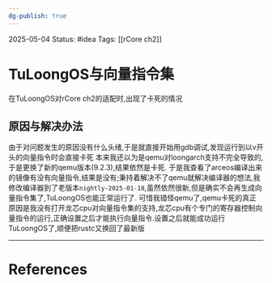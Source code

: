 ```yaml
---
dg-publish: true
---
```

2025-05-04
Status: #idea
Tags: [[rCore ch2]]

# TuLoongOS与向量指令集

在TuLoongOS对rCore ch2的适配时,出现了卡死的情况
## 原因与解决办法
由于对问题发生的原因没有什么头绪,于是就直接开始用gdb调试,发现运行到以v开头的向量指令时会直接卡死
本来我还以为是qemu对loongarch支持不完全导致的,于是更换了新的qemu版本(9.2.3),结果依然是卡死.
于是我查看了arceos编译出来的镜像有没有向量指令,结果是没有;秉持着解决不了qemu就解决编译器的想法,我修改编译器到了老版本``nightly-2025-01-18``,虽然依然很新,但是确实不会再生成向量指令集了,TuLoongOS也能正常运行了.
可惜我错怪qemu了,qemu卡死的真正原因是我没有打开龙芯cpu对向量指令集的支持,龙芯cpu有个专门的寄存器控制向量指令的运行,正确设置之后才能执行向量指令.设置之后就能成功运行TuLoongOS了,顺便把rustc又换回了最新版


___
# References